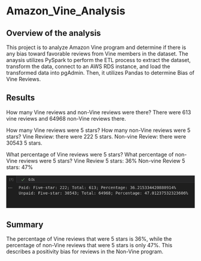 # Amazon_Vine_Analysis
## Overview of the analysis
This project is to analyze Amazon Vine program and determine if there is any bias toward favorable reviews from Vine members in the dataset. The anaysis utilizes PySpark to perform the ETL process to extract the dataset, transform the data, connect to an AWS RDS instance, and load the transformed data into pgAdmin. Then, it utilizes Pandas to determine Bias of Vine Reviews. 

## Results 
How many Vine reviews and non-Vine reviews were there? 
There were 613 vine reviews and 64968 non-Vine reviews there.

How many Vine reviews were 5 stars? How many non-Vine reviews were 5 stars?
Vine Review: there were 222 5 stars.
Non-vine Review: there were 30543 5 stars.

What percentage of Vine reviews were 5 stars? What percentage of non-Vine reviews were 5 stars?
Vine Review 5 stars: 36% 
Non-vine Review 5 stars: 47% 

![](screenshot/results.png)

## Summary 
The percentage of Vine reviews that were 5 stars is 36%, while the percentage of non-Vine reviews that were 5 stars is only 47%. This describes a positivity bias for reviews in the Non-Vine program.

